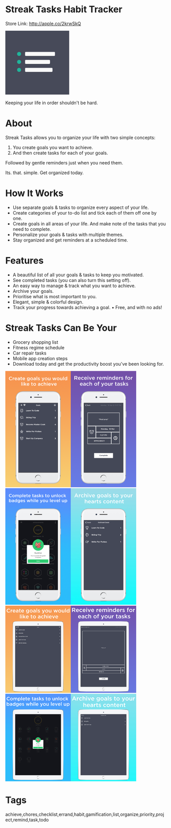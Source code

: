 # Streak Tasks Habit Tracker

Store Link: http://apple.co/2krwSkQ

<img alt="App Logo" width="200px" src="readme_assets/logo.jpg">


Keeping your life in order shouldn't be hard.


# About

Streak Tasks allows you to organize your life with two simple concepts:
1. You create goals you want to achieve.
2. And then create tasks for each of your goals.

Followed by gentle reminders just when you need them.

Its. that. simple. 
Get organized today. 


# How It Works

- Use separate goals & tasks to organize every aspect of your life.
- Create categories of your to-do list and tick each of them off one by one.
- Create goals in all areas of your life. And make note of the tasks that you need to complete.
- Personalize your goals & tasks with multiple themes.
- Stay organized and get reminders at a scheduled time.


# Features

- A beautiful list of all your goals & tasks to keep you motivated.
- See completed tasks (you can also turn this setting off).
- An easy way to manage & track what you want to achieve.
- Archive your goals.
- Prioritise what is most important to you.
- Elegant, simple & colorful design.
- Track your progress towards achieving a goal.
• Free, and with no ads!


# Streak Tasks Can Be Your

- Grocery shopping list
- Fitness regime schedule
- Car repair tasks
- Mobile app creation steps
- Download today and get the productivity boost you've been looking for.


<img alt="Screenshot" width="205px" src="readme_assets/1.png"><img alt="Screenshot2" width="205px" src="readme_assets/2.png"><img alt="Screenshot3" width="205px" src="readme_assets/3.png"><img alt="Screenshot4" width="205px" src="readme_assets/4.png">
<br><img alt="Screenshot" width="205px" src="readme_assets/1_ipad.png"><img alt="Screenshot2" width="205px" src="readme_assets/2_ipad.png"><img alt="Screenshot3" width="205px" src="readme_assets/3_ipad.png"><img alt="Screenshot4" width="205px" src="readme_assets/4_ipad.png">


# Tags
achieve,chores,checklist,errand,habit,gamification,list,organize,priority,project,remind,task,todo